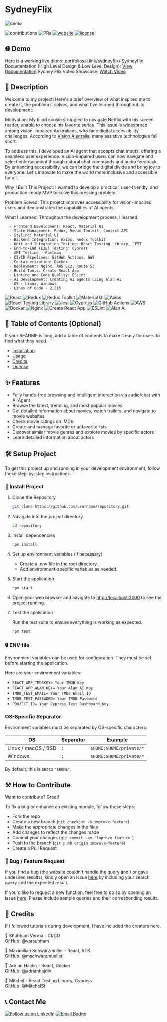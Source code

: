 # SydneyFlix

![demo](https://github.com/user-attachments/assets/2aeefcd4-bf5e-4f0c-9e35-c44b0417a146)


![contributions](https://img.shields.io/badge/all_contributors-1-orange.svg)
![PRs](https://img.shields.io/badge/PRs-welcome-ff69b4.svg?style=shields)
[![website](https://img.shields.io/website-up-down-green-red/http/shields.io.svg)](https://ec2-51-21-44-213.eu-north-1.compute.amazonaws.com/sydneyflix/)
[![license](https://img.shields.io/badge/license-MIT-blue.svg)](LICENSE)!

## 🌐 Demo

Here is a working live demo: [portfoliosai.link/sydneyflix/](https://portfoliosai.link/sydneyflix/)
Sydneyflix Documentation (High Level Design & Low Level Design): [View Documentation](https://docs.google.com/document/d/1pBgBPbBMO60-6_7gbj91j6n6Ci0ZEkLfDhCCxWZDkgo/edit?usp=sharing)
Sydney Flix Video Showcase: [Watch Video](https://www.youtube.com/watch?v=5BcRkFiA26s)

## 📝 Description
Welcome to my project! Here's a brief overview of what inspired me to create it, the problem it solves, and what I've learned throughout its development:


Motivation:
My blind cousin struggled to navigate Netflix with his screen reader, unable to choose his favorite series. This issue is widespread among vision-impaired Australians, who face digital accessibility challenges. According to [Vision Australia](https://www.visionaustralia.org/business-consulting/digital-access/assistive-technology-survey/overview), many assistive technologies fall short.

To address this, I developed an AI agent that accepts chat inputs, offering a seamless user experience. Vision-impaired users can now navigate and select entertainment through natural chat commands and audio feedback.
By enhancing accessibility, we can bridge the digital divide and bring joy to everyone. Let's innovate to make the world more inclusive and accessible for all.


Why I Built This Project: I wanted to develop a practical, user-friendly, and production-ready MVP to solve this pressing problem.

Problem Solved: This project improves accessibility for vision-impaired users and demonstrates the capabilities of AI agents.

What I Learned: Throughout the development process, I learned:



      - Frontend Development: React, Material UI
      - State Management: Redux, Redux Toolkit, Context API
      - Styling: Material UI
      - Backend Integration: Axios, Redux Toolkit
      - Unit and Integration Testing: React Testing Library, JEST
      - End-to-End (E2E) Testing: Cypress
      - API Testing - Postman
      - CI/CD Pipelines: GitHub Actions, AWS
      - Containerization: Docker
      - Deployment: Nginx, AWS EC2, Route 53
      - Build Tools: Create React App
      - Linting and Code Quality: ESLint
      - AI Development: Creating AI agents using Alan AI
      - OS : Linux, Windows
      - Lines of Code - 2,815

![React](https://img.shields.io/badge/React-20232A?style=for-the-badge&logo=react&logoColor=61DAFB)
![Redux](https://img.shields.io/badge/Redux-593D88?style=for-the-badge&logo=redux&logoColor=white)
![Redux Toolkit](https://img.shields.io/badge/Redux_Toolkit-593D88?style=for-the-badge&logo=redux&logoColor=white)
![Material UI](https://img.shields.io/badge/Material--UI-0081CB?style=for-the-badge&logo=material-ui&logoColor=white)
![Axios](https://img.shields.io/badge/Axios-5A29E4?style=for-the-badge&logo=axios&logoColor=white)
![React Testing Library](https://img.shields.io/badge/React_Testing_Library-E33332?style=for-the-badge&logo=testing-library&logoColor=white)
![Jest](https://img.shields.io/badge/Jest-C21325?style=for-the-badge&logo=jest&logoColor=white)
![Cypress](https://img.shields.io/badge/Cypress-17202C?style=for-the-badge&logo=cypress&logoColor=white)
![GitHub Actions](https://img.shields.io/badge/GitHub_Actions-2088FF?style=for-the-badge&logo=github-actions&logoColor=white)
![AWS](https://img.shields.io/badge/AWS-232F3E?style=for-the-badge&logo=amazon-aws&logoColor=white)
![Docker](https://img.shields.io/badge/Docker-2496ED?style=for-the-badge&logo=docker&logoColor=white)
![Nginx](https://img.shields.io/badge/Nginx-009639?style=for-the-badge&logo=nginx&logoColor=white)
![Create React App](https://img.shields.io/badge/Create_React_App-09D3AC?style=for-the-badge&logo=create-react-app&logoColor=white)
![ESLint](https://img.shields.io/badge/ESLint-4B32C3?style=for-the-badge&logo=eslint&logoColor=white)
![Alan AI](https://img.shields.io/badge/Alan_AI-0F80AA?style=for-the-badge&logo=alanai&logoColor=white)



## 📖 Table of Contents (Optional)

If your README is long, add a table of contents to make it easy for users to find what they need.

- [Installation](#installation)
- [Usage](#usage)
- [Credits](#credits)
- [License](#license)

## ✨ Features

- Fully hands-free browsing and intelligent interaction via audio/chat with AI Agent
- Browse the latest, trending, and most popular movies
- Get detailed information about movies, watch trailers, and navigate to movie websites
- Check movie ratings on IMDb
- Create and manage favorite or unfavorite lists
- Discover similar movie genres and explore movies by specific actors
- Learn detailed information about actors

## 🛠️ Setup Project

To get this project up and running in your development environment, follow these step-by-step instructions.


### 🚀 Install Project

1. Clone the Repository

   ```bash
   git clone https://github.com/username/repository.git
   ```

2. Navigate into the project directory

   ```bash
   cd repository
   ```

3. Install dependencies

   ```bash
   npm install
   ```

4. Set up environment variables (if necessary)

   - Create a .env file in the root directory.
   - Add environment-specific variables as needed.

5. Start the application

   ```bash
   npm start
   ```

6. Open your web browser and navigate to <a href="http://localhost:3000" target="_blank">http://localhost:3000</a> to see the project running.

7. Test the application

   Run the test suite to ensure everything is working as expected.

   ```bash
   npm test
   ```
### 🔒 ENV file

Environment variables can be used for configuration. They must be set before starting the application.

Here are your environment variables:

- `REACT_APP_TMDBKEY= Your TMDB Key `
- `REACT_APP_ALAN_KEY= Your Alan AI Key`
- `TMDB_TEST_EMAIL= Your TMDB Email ID` 
- `TMDB_TEST_PASSWORD= Your TMDB Password `
- `PROJECT_ID= Your Cypress Test Dashboard Key` 

### OS-Specific Separator

Environment variables must be separated by OS-specific characters:

| OS                  | Separator | Example                    |
| ------------------- | --------- | -------------------------- |
| Linux / macOS / BSD | `:`       | `$HOME:$HOME/private/*`    |
| Windows             | `;`       | `$HOME;$HOME/private/*`    |

By default, this is set to `"$HOME"`.

## ⚒️ How to Contribute

Want to contribute? Great!

To fix a bug or enhance an existing module, follow these steps:

- Fork the repo
- Create a new branch (`git checkout -b improve-feature`)
- Make the appropriate changes in the files
- Add changes to reflect the changes made
- Commit your changes (`git commit -am 'Improve feature'`)
- Push to the branch (`git push origin improve-feature`)
- Create a Pull Request

### 📩 Bug / Feature Request

If you find a bug (the website couldn't handle the query and / or gave undesired results), kindly open an issue [here](https://github.com/AshwanthSai/SydneyFlix-Generative-AI/issues/new) by including your search query and the expected result.

If you'd like to request a new function, feel free to do so by opening an issue [here](https://github.com/AshwanthSai/SydneyFlix-Generative-AI/issues/new). Please include sample queries and their corresponding results.

## 📜 Credits

If I followed tutorials during development, I have included the creators here.

👩 Shubham Verma - CI/CD <br> 
GitHub: @varsubham

👦 Maximilian Schwarzmüller - React, RTK <br>
GitHub: @mschwarzmueller

👦 Adrian Hajdin - React, Docker <br>
GitHub: @adrianhajdin

👦 Mitchel - React Testing Library, Cypress <br>
GitHub: @MitchelSt


## 📞 Contact Me

[![Follow us on LinkedIn](https://img.shields.io/badge/LinkedIn-AshwanthSai-blue?style=flat&logo=linkedin&logoColor=b0c0c0&labelColor=363D44)](https://www.linkedin.com/in/a-sai/)
[![Email Badge](https://img.shields.io/badge/Gmail-Contact_Me-green?style=flat-square&logo=gmail&logoColor=FFFFFF&labelColor=3A3B3C&color=62F1CD)](mailto:ashwanth.saie@gmail.com)


